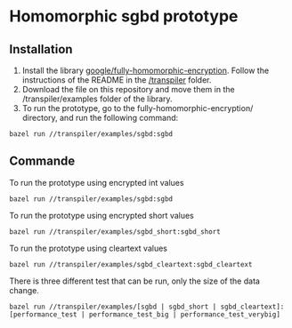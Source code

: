 # Homomorphic sgbd prototype

## Installation
1. Install the library [google/fully-homomorphic-encryption](https://github.com/google/fully-homomorphic-encryption). Follow the instructions of the README in the [/transpiler](https://github.com/google/fully-homomorphic-encryption/tree/main/transpiler) folder.
2. Download the file on this repository and move them in the /transpiler/examples folder of the library.
3. To run the prototype, go to the fully-homomorphic-encryption/ directory, and run the following command: 
```
bazel run //transpiler/examples/sgbd:sgbd
```


## Commande
To run the prototype using encrypted int values
```
bazel run //transpiler/examples/sgbd:sgbd
```
  
To run the prototype using encrypted short values
```
bazel run //transpiler/examples/sgbd_short:sgbd_short
```
  
To run the prototype using cleartext values
```
bazel run //transpiler/examples/sgbd_cleartext:sgbd_cleartext
```
  
There is three different test that can be run, only the size of the data change.
```
bazel run //transpiler/examples/[sgbd | sgbd_short | sgbd_cleartext]:[performance_test | performance_test_big | performance_test_verybig]
```
